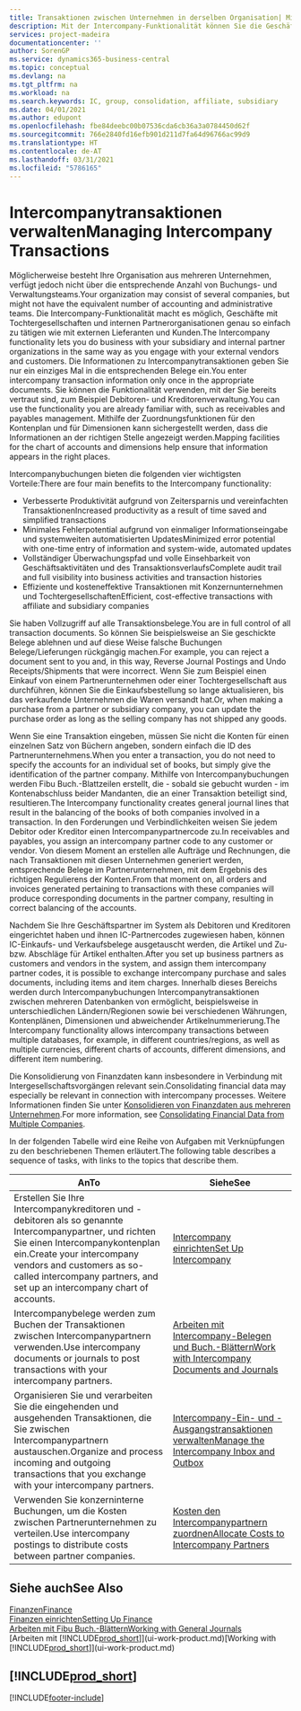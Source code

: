 ```yaml
---
title: Transaktionen zwischen Unternehmen in derselben Organisation| Microsoft Docs
description: Mit der Intercompany-Funktionalität können Sie die Geschäftsvorgänge und - transaktionen zwischen Unternehmen innerhalb derselben Organisation vereinfachen.
services: project-madeira
documentationcenter: ''
author: SorenGP
ms.service: dynamics365-business-central
ms.topic: conceptual
ms.devlang: na
ms.tgt_pltfrm: na
ms.workload: na
ms.search.keywords: IC, group, consolidation, affiliate, subsidiary
ms.date: 04/01/2021
ms.author: edupont
ms.openlocfilehash: fbe84deebc00b07536cda6cb36a3a0784450d62f
ms.sourcegitcommit: 766e2840fd16efb901d211d7fa64d96766ac99d9
ms.translationtype: HT
ms.contentlocale: de-AT
ms.lasthandoff: 03/31/2021
ms.locfileid: "5786165"
---
```

# <a name="managing-intercompany-transactions"></a><span data-ttu-id="58524-103">Intercompanytransaktionen verwalten</span><span class="sxs-lookup"><span data-stu-id="58524-103">Managing Intercompany Transactions</span></span>
<span data-ttu-id="58524-104">Möglicherweise besteht Ihre Organisation aus mehreren Unternehmen, verfügt jedoch nicht über die entsprechende Anzahl von Buchungs- und Verwaltungsteams.</span><span class="sxs-lookup"><span data-stu-id="58524-104">Your organization may consist of several companies, but might not have the equivalent number of accounting and administrative teams.</span></span> <span data-ttu-id="58524-105">Die Intercompany-Funktionalität macht es möglich, Geschäfte mit Tochtergesellschaften und internen Partnerorganisationen genau so einfach zu tätigen wie mit externen Lieferanten und Kunden.</span><span class="sxs-lookup"><span data-stu-id="58524-105">The Intercompany functionality lets you do business with your subsidiary and internal partner organizations in the same way as you engage with your external vendors and customers.</span></span> <span data-ttu-id="58524-106">Die Informationen zu Intercompanytransaktionen geben Sie nur ein einziges Mal in die entsprechenden Belege ein.</span><span class="sxs-lookup"><span data-stu-id="58524-106">You enter intercompany transaction information only once in the appropriate documents.</span></span> <span data-ttu-id="58524-107">Sie können die Funktionalität verwenden, mit der Sie bereits vertraut sind, zum Beispiel Debitoren- und Kreditorenverwaltung.</span><span class="sxs-lookup"><span data-stu-id="58524-107">You can use the functionality you are already familiar with, such as receivables and payables management.</span></span> <span data-ttu-id="58524-108">Mithilfe der Zuordnungsfunktionen für den Kontenplan und für Dimensionen kann sichergestellt werden, dass die Informationen an der richtigen Stelle angezeigt werden.</span><span class="sxs-lookup"><span data-stu-id="58524-108">Mapping facilities for the chart of accounts and dimensions help ensure that information appears in the right places.</span></span>  

<span data-ttu-id="58524-109">Intercompanybuchungen bieten die folgenden vier wichtigsten Vorteile:</span><span class="sxs-lookup"><span data-stu-id="58524-109">There are four main benefits to the Intercompany functionality:</span></span>  

- <span data-ttu-id="58524-110">Verbesserte Produktivität aufgrund von Zeitersparnis und vereinfachten Transaktionen</span><span class="sxs-lookup"><span data-stu-id="58524-110">Increased productivity as a result of time saved and simplified transactions</span></span>  
- <span data-ttu-id="58524-111">Minimales Fehlerpotential aufgrund von einmaliger Informationseingabe und systemweiten automatisierten Updates</span><span class="sxs-lookup"><span data-stu-id="58524-111">Minimized error potential with one-time entry of information and system-wide, automated updates</span></span>  
- <span data-ttu-id="58524-112">Vollständiger Überwachungspfad und volle Einsehbarkeit von Geschäftsaktivitäten und des Transaktionsverlaufs</span><span class="sxs-lookup"><span data-stu-id="58524-112">Complete audit trail and full visibility into business activities and transaction histories</span></span>  
- <span data-ttu-id="58524-113">Effiziente und kosteneffektive Transaktionen mit Konzernunternehmen und Tochtergesellschaften</span><span class="sxs-lookup"><span data-stu-id="58524-113">Efficient, cost-effective transactions with affiliate and subsidiary companies</span></span>  

<span data-ttu-id="58524-114">Sie haben Vollzugriff auf alle Transaktionsbelege.</span><span class="sxs-lookup"><span data-stu-id="58524-114">You are in full control of all transaction documents.</span></span> <span data-ttu-id="58524-115">So können Sie beispielsweise an Sie geschickte Belege ablehnen und auf diese Weise falsche Buchungen Belege/Lieferungen rückgängig machen.</span><span class="sxs-lookup"><span data-stu-id="58524-115">For example, you can reject a document sent to you and, in this way, Reverse Journal Postings and Undo Receipts/Shipments that were incorrect.</span></span> <span data-ttu-id="58524-116">Wenn Sie zum Beispiel einen Einkauf von einem Partnerunternehmen oder einer Tochtergesellschaft aus durchführen, können Sie die Einkaufsbestellung so lange aktualisieren, bis das verkaufende Unternehmen die Waren versandt hat.</span><span class="sxs-lookup"><span data-stu-id="58524-116">Or, when making a purchase from a partner or subsidiary company, you can update the purchase order as long as the selling company has not shipped any goods.</span></span>  

<span data-ttu-id="58524-117">Wenn Sie eine Transaktion eingeben, müssen Sie nicht die Konten für einen einzelnen Satz von Büchern angeben, sondern einfach die ID des Partnerunternehmens.</span><span class="sxs-lookup"><span data-stu-id="58524-117">When you enter a transaction, you do not need to specify the accounts for an individual set of books, but simply give the identification of the partner company.</span></span> <span data-ttu-id="58524-118">Mithilfe von Intercompanybuchungen werden Fibu Buch.-Blattzeilen erstellt, die - sobald sie gebucht wurden - im Kontenabschluss beider Mandanten, die an einer Transaktion beteiligt sind, resultieren.</span><span class="sxs-lookup"><span data-stu-id="58524-118">The Intercompany functionality creates general journal lines that result in the balancing of the books of both companies involved in a transaction.</span></span> <span data-ttu-id="58524-119">In den Forderungen und Verbindlichkeiten weisen Sie jedem Debitor oder Kreditor einen Intercompanypartnercode zu.</span><span class="sxs-lookup"><span data-stu-id="58524-119">In receivables and payables, you assign an intercompany partner code to any customer or vendor.</span></span> <span data-ttu-id="58524-120">Von diesem Moment an erstellen alle Aufträge und Rechnungen, die nach Transaktionen mit diesen Unternehmen generiert werden, entsprechende Belege im Partnerunternehmen, mit dem Ergebnis des richtigen Regulierens der Konten.</span><span class="sxs-lookup"><span data-stu-id="58524-120">From that moment on, all orders and invoices generated pertaining to transactions with these companies will produce corresponding documents in the partner company, resulting in correct balancing of the accounts.</span></span>  

 <span data-ttu-id="58524-121">Nachdem Sie Ihre Geschäftspartner im System als Debitoren und Kreditoren eingerichtet haben und ihnen IC-Partnercodes zugewiesen haben, können IC-Einkaufs- und Verkaufsbelege ausgetauscht werden, die Artikel und Zu- bzw. Abschläge für Artikel enthalten.</span><span class="sxs-lookup"><span data-stu-id="58524-121">After you set up business partners as customers and vendors in the system, and assign them intercompany partner codes, it is possible to exchange intercompany purchase and sales documents, including items and item charges.</span></span> <span data-ttu-id="58524-122">Innerhalb dieses Bereichs werden durch Intercompanybuchungen Intercompanytransaktionen zwischen mehreren Datenbanken von  ermöglicht, beispielsweise in unterschiedlichen Ländern/Regionen sowie bei verschiedenen Währungen, Kontenplänen, Dimensionen und abweichender Artikelnummerierung.</span><span class="sxs-lookup"><span data-stu-id="58524-122">The Intercompany functionality allows intercompany transactions between multiple databases, for example, in different countries/regions, as well as multiple currencies, different charts of accounts, different dimensions, and different item numbering.</span></span>  

<span data-ttu-id="58524-123">Die Konsolidierung von Finanzdaten kann insbesondere in Verbindung mit Intergesellschaftsvorgängen relevant sein.</span><span class="sxs-lookup"><span data-stu-id="58524-123">Consolidating financial data may especially be relevant in connection with intercompany processes.</span></span> <span data-ttu-id="58524-124">Weitere Informationen finden Sie unter [Konsolidieren von Finanzdaten aus mehreren Unternehmen](finance-consolidated-company-reporting.md).</span><span class="sxs-lookup"><span data-stu-id="58524-124">For more information, see [Consolidating Financial Data from Multiple Companies](finance-consolidated-company-reporting.md).</span></span>

<span data-ttu-id="58524-125">In der folgenden Tabelle wird eine Reihe von Aufgaben mit Verknüpfungen zu den beschriebenen Themen erläutert.</span><span class="sxs-lookup"><span data-stu-id="58524-125">The following table describes a sequence of tasks, with links to the topics that describe them.</span></span>

|<span data-ttu-id="58524-126">An</span><span class="sxs-lookup"><span data-stu-id="58524-126">To</span></span> |<span data-ttu-id="58524-127">Siehe</span><span class="sxs-lookup"><span data-stu-id="58524-127">See</span></span>|
|---|---|
|<span data-ttu-id="58524-128">Erstellen Sie Ihre Intercompanykreditoren und -debitoren als so genannte Intercompanypartner, und richten Sie einen Intercompanykontenplan ein.</span><span class="sxs-lookup"><span data-stu-id="58524-128">Create your intercompany vendors and customers as so-called intercompany partners, and set up an intercompany chart of accounts.</span></span>|[<span data-ttu-id="58524-129">Intercompany einrichten</span><span class="sxs-lookup"><span data-stu-id="58524-129">Set Up Intercompany</span></span>](intercompany-how-setup.md)|
|<span data-ttu-id="58524-130">Intercompanybelege werden zum Buchen der Transaktionen zwischen Intercompanypartnern verwenden.</span><span class="sxs-lookup"><span data-stu-id="58524-130">Use intercompany documents or journals to post transactions with your intercompany partners.</span></span>|[<span data-ttu-id="58524-131">Arbeiten mit Intercompany-Belegen und Buch.-Blättern</span><span class="sxs-lookup"><span data-stu-id="58524-131">Work with Intercompany Documents and Journals</span></span>](intercompany-how-work-documents-journals.md)|
|<span data-ttu-id="58524-132">Organisieren Sie und verarbeiten Sie die eingehenden und ausgehenden Transaktionen, die Sie zwischen Intercompanypartnern austauschen.</span><span class="sxs-lookup"><span data-stu-id="58524-132">Organize and process incoming and outgoing transactions that you exchange with your intercompany partners.</span></span>|[<span data-ttu-id="58524-133">Intercompany-Ein- und -Ausgangstransaktionen verwalten</span><span class="sxs-lookup"><span data-stu-id="58524-133">Manage the Intercompany Inbox and Outbox</span></span>](intercompany-how-manage-intercompany-inbox.md)|
|<span data-ttu-id="58524-134">Verwenden Sie konzerninterne Buchungen, um die Kosten zwischen Partnerunternehmen zu verteilen.</span><span class="sxs-lookup"><span data-stu-id="58524-134">Use intercompany postings to distribute costs between partner companies.</span></span>|[<span data-ttu-id="58524-135">Kosten den Intercompanypartnern zuordnen</span><span class="sxs-lookup"><span data-stu-id="58524-135">Allocate Costs to Intercompany Partners</span></span>](intercompany-allocate-costs.md)|

## <a name="see-also"></a><span data-ttu-id="58524-136">Siehe auch</span><span class="sxs-lookup"><span data-stu-id="58524-136">See Also</span></span>
[<span data-ttu-id="58524-137">Finanzen</span><span class="sxs-lookup"><span data-stu-id="58524-137">Finance</span></span>](finance.md)  
[<span data-ttu-id="58524-138">Finanzen einrichten</span><span class="sxs-lookup"><span data-stu-id="58524-138">Setting Up Finance</span></span>](finance-setup-finance.md)  
[<span data-ttu-id="58524-139">Arbeiten mit Fibu Buch.-Blättern</span><span class="sxs-lookup"><span data-stu-id="58524-139">Working with General Journals</span></span>](ui-work-general-journals.md)  
<span data-ttu-id="58524-140">[Arbeiten mit [!INCLUDE[prod_short](includes/prod_short.md)]](ui-work-product.md)</span><span class="sxs-lookup"><span data-stu-id="58524-140">[Working with [!INCLUDE[prod_short](includes/prod_short.md)]](ui-work-product.md)</span></span>

## [!INCLUDE[prod_short](includes/free_trial_md.md)]  


[!INCLUDE[footer-include](includes/footer-banner.md)]